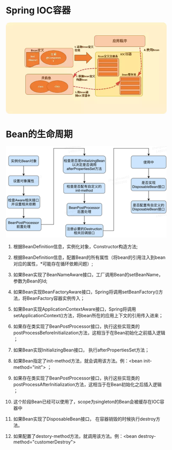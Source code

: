 # Spring IOC容器
![spring-ioc容器初始化](https://raw.githubusercontent.com/lewiszlw/notebooks/master/assets/spring/spring-ioc%E5%AE%B9%E5%99%A8%E5%88%9D%E5%A7%8B%E5%8C%96.png)

# Bean的生命周期
![Bean的生命周期](https://raw.githubusercontent.com/lewiszlw/notebooks/master/assets/spring/Bean%E7%9A%84%E7%94%9F%E5%91%BD%E5%91%A8%E6%9C%9F.png)
1. 根据BeanDefinition信息，实例化对象，Constructor构造方法;  

2. 根据BeanDefinition信息，配置Bean的所有属性（将bean的引用注入到bean对应的属性，*可能存在循环依赖问题）;  

3. 如果Bean实现了BeanNameAware接口，工厂调用Bean的setBeanName，参数为Bean的Id;  

4. 如果Bean实现BeanFactoryAware接口，Spring将调用setBeanFactory()方法，将BeanFactory容器实例传入；

5. 如果Bean实现ApplicationContextAware接口，Spring将调用setApplicationContext()方法，将bean所在的应用上下文的引用传入进来；

5. 如果存在类实现了BeanPostProcessor接口，执行这些实现类的postProcessBeforeInitialization方法，这相当于在Bean初始化之前插入逻辑  ；

6. 如果Bean实现InitializingBean接口， 执行afterPropertiesSet方法；

7. 如果Bean指定了init-method方法，就会调用该方法。例：\<bean init-method="init">  ；

8. 如果存在类实现了BeanPostProcessor接口，执行这些实现类的postProcessAfterInitialization方法，这相当于在Bean初始化之后插入逻辑  ；

9. 这个阶段Bean已经可以使用了，scope为singleton的Bean会被缓存在IOC容器中  

10. 如果Bean实现了DisposableBean接口， 在容器销毁的时候执行destroy方法。  

11. 如果配置了destory-method方法，就调用该方法。例：\<bean destroy-method="customerDestroy"> 




